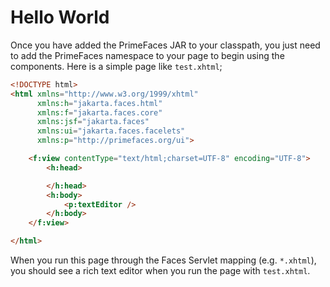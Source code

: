 # Hello World

Once you have added the PrimeFaces JAR to your classpath, you just need to add the PrimeFaces namespace
to your page to begin using the components. Here is a simple page like `test.xhtml`;

```html
<!DOCTYPE html>
<html xmlns="http://www.w3.org/1999/xhtml"
      xmlns:h="jakarta.faces.html"
      xmlns:f="jakarta.faces.core"
      xmlns:jsf="jakarta.faces"
      xmlns:ui="jakarta.faces.facelets"
      xmlns:p="http://primefaces.org/ui">

    <f:view contentType="text/html;charset=UTF-8" encoding="UTF-8">
        <h:head>

        </h:head>
        <h:body>
            <p:textEditor />
        </h:body>
    </f:view>

</html>
```

When you run this page through the Faces Servlet mapping (e.g. `*.xhtml`), you should see a rich text editor
when you run the page with `test.xhtml`.